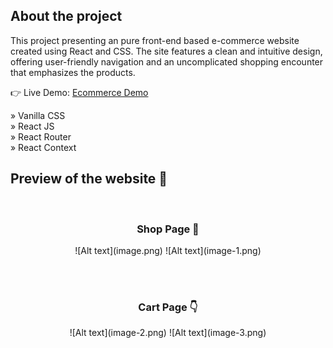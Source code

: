 <h2>About the project</h2>
<P>This project presenting an pure front-end based e-commerce website created using React and CSS. The site features a clean and intuitive design, offering user-friendly navigation and an uncomplicated shopping encounter that emphasizes the products.</p>

👉 Live Demo: <a href='https://smartshop-wenhaoyu.com/'>Ecommerce Demo</a>

» Vanilla CSS <br>
» React JS <br>
» React Router <br>
» React Context <br>

<h2>Preview of the website 📸</h2>
<br>
<h3 align='center'>Shop Page 🏡</h3>

<div align='center'>
![Alt text](image.png)
![Alt text](image-1.png)
</div>

<br><br>
<h3 align='center'>Cart Page 👇</h3>

<div align='center'>
![Alt text](image-2.png)
![Alt text](image-3.png)

</div>
